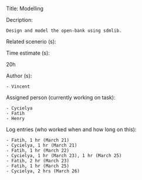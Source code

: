 Title: Modelling

Decription:

	Design and model the open-bank using sdmlib.
	
Related scenerio (s):


Time estimate (s):

 20h

Author (s):

	- Vincent

Assigned person (currently working on task):

	- Cycielya
	- Fatih
	- Henry

Log entries (who worked when and how long on this):

    - Fatih, 1 hr (March 21)
    - Cycielya, 1 hr (March 21)
    - Fatih, 1 hr (March 22)
    - Cycielya, 1 hr (March 23), 1 hr (March 25)
    - Fatih, 2 hr (March 23)
    - Fatih, 1 hr (March 25)
    - Cycielya, 2 hrs (March 26)
